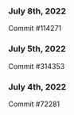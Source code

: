 ### July 8th, 2022

Commit #114271

### July 5th, 2022

Commit #314353


### July 4th, 2022

Commit #72281
